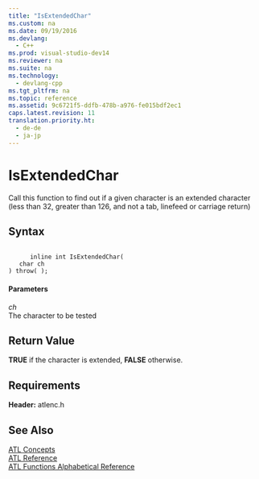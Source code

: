 ```yaml
---
title: "IsExtendedChar"
ms.custom: na
ms.date: 09/19/2016
ms.devlang: 
  - C++
ms.prod: visual-studio-dev14
ms.reviewer: na
ms.suite: na
ms.technology: 
  - devlang-cpp
ms.tgt_pltfrm: na
ms.topic: reference
ms.assetid: 9c6721f5-ddfb-478b-a976-fe015bdf2ec1
caps.latest.revision: 11
translation.priority.ht: 
  - de-de
  - ja-jp
---
```

# IsExtendedChar
Call this function to find out if a given character is an extended character (less than 32, greater than 126, and not a tab, linefeed or carriage return)  
  
## Syntax  
  
```  
  
      inline int IsExtendedChar(  
   char ch   
) throw( );  
```  
  
#### Parameters  
 *ch*  
 The character to be tested  
  
## Return Value  
 **TRUE** if the character is extended, **FALSE** otherwise.  
  
## Requirements  
 **Header:** atlenc.h  
  
## See Also  
 [ATL Concepts](../vs140/Active-Template-Library--ATL--Concepts.md)   
 [ATL Reference](../vs140/ATL-COM-Desktop-Components.md)   
 [ATL Functions Alphabetical Reference](../vs140/ATL-Functions-Alphabetical-Reference.md)